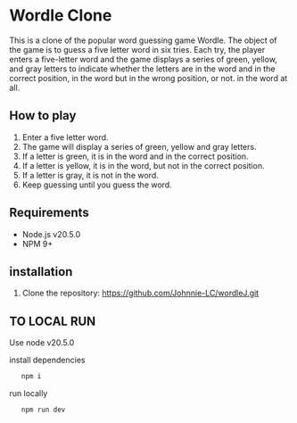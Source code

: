 # Wordle Clone

This is a clone of the popular word guessing game Wordle. The object of the game is to guess a five letter word in six tries. Each try, the player enters a five-letter word and the game displays a series of green, yellow, and gray letters to indicate whether the letters are in the word and in the correct position, in the word but in the wrong position, or not. in the word at all.

## How to play

1. Enter a five letter word.
2. The game will display a series of green, yellow and gray letters.
3. If a letter is green, it is in the word and in the correct position.
4. If a letter is yellow, it is in the word, but not in the correct position.
5. If a letter is gray, it is not in the word.
6. Keep guessing until you guess the word.

## Requirements

* Node.js v20.5.0
* NPM 9+

## installation

1. Clone the repository: https://github.com/Johnnie-LC/wordleJ.git

## TO LOCAL RUN
   Use node v20.5.0
   
   install dependencies   
```js
   npm i
```

run locally   
```js
   npm run dev
```
